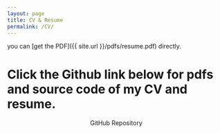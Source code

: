 ```yaml
---
layout: page
title: CV & Resume
permalink: /CV/
---
```


you can [get the PDF]({{ site.url }}/pdfs/resume.pdf) directly.


# Click the Github link below for pdfs and source code of my CV and resume.

<center>GitHub Repository
<a href="https://github.com/tylerhether/CV"><p><i class="fa fa-github"></i></p></a>

<!-- <div class="intro"><br>
  <p>
 <a href="https://www.facebook.com/tyler.hether"><i class="fa fa-facebook"></i></a>
 &nbsp; &nbsp; &nbsp;
 <a href="http://github.com/tylerhether"><i class="fa fa-github"></i></a>
 &nbsp; &nbsp; &nbsp;
 <a href="https://twitter.com/tylerhether"><i class="fa fa-twitter"></i></a>
 &nbsp; &nbsp; &nbsp;
 <a href="https://www.flickr.com/photos/126551691@N02"><i class="fa fa-flickr"></i></a>
 </p>
</div> -->
